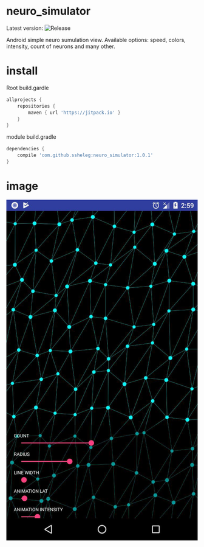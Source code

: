 # neuro_simulator
Latest version:
![Release](https://jitpack.io/v/ssheleg/neuro_simulator.svg)

Android simple neuro sumulation view. Available options: speed, colors, intensity, count of neurons and many other.

# install
Root build.gardle
```gradle
allprojects {
	repositories {
		maven { url 'https://jitpack.io' }
	}
}
```
module build.gradle
```gradle
dependencies {
	compile 'com.github.ssheleg:neuro_simulator:1.0.1'
}
``` 

# image  
![Imgur](https://github.com/ssheleg/neuro_simulator/blob/master/image.jpg)
